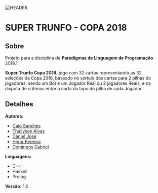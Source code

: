 

![HEADER](https://blog.umbler.com/wp-content/uploads/2016/09/post-16-08-15-trunfo-hosting-logo.png)

# **SUPER TRUNFO - COPA 2018**

## Sobre
Projeto para a disciplina de **Paradigmas de Linguagem de Programação** 2018.1

**Super Trunfo Copa 2018**, jogo com 32 cartas representando as 32 seleções da Copa 2018,  baseado no sorteio das cartas para 2 pilhas de jogadores, sendo um Bot e um Jogador Real ou 2 jogadores Reais, e na disputa de critérios entre a carta do topo do pilha de cada Jogador.

## Detalhes

 **Autores:**
 -  [Caio Sanches](http://github.com/caiosbl) 
 - [Thallyson Alves](https://github.com/thallysonjsa)
 - [Daniel José](https://github.com/danieljoose)
 - [Higor Ferreira](https://github.com/higorrfa)
 - [Domingos Gabriel](https://github.com/domingosgoa)

**Linguagens:** 
- C++
- Haskell
- Prolog

 **Versão:** 1.0
 

